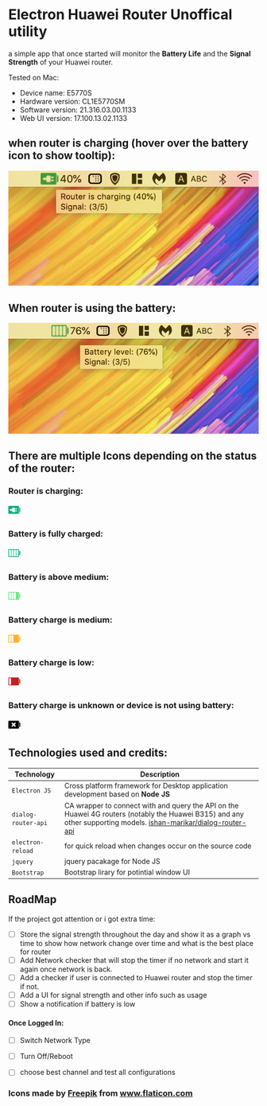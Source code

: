 # Electron Huawei Router Unoffical utility
a simple app that once started will monitor the **Battery Life** and the **Signal Strength** of your Huawei router. 

Tested on Mac:
- Device name:	E5770S
- Hardware version:	CL1E5770SM
- Software version:	21.316.03.00.1133
- Web UI version:	17.100.13.02.1133

## when router is charging (hover over the battery icon to show tooltip):
![screenshot of the project](README_Extra/RouterCharging.png)
## When router is using the battery:
![screenshot of the project](README_Extra/RouterHighBattery.png)

## There are multiple Icons depending on the status of the router:
### Router is charging:   
![screenshot of the project](Assets/Images/BatteryIcons/ChargingBattery.png)

### Battery is fully charged:
![screenshot of the project](Assets/Images/BatteryIcons/FullBattery.png)

### Battery is above medium:
![screenshot of the project](Assets/Images/BatteryIcons/AboveMediumBattery.png)


### Battery charge is medium:
![screenshot of the project](Assets/Images/BatteryIcons/MediumBattery.png)

### Battery charge is low:
![screenshot of the project](Assets/Images/BatteryIcons/LowBattery.png)

### Battery charge is unknown or device is not using battery:
![screenshot of the project](Assets/Images/BatteryIcons/UnknownBattery.png)

## Technologies used and credits:

| Technology              | Description                                                                                            | 
| ------------------- | --------------------------------------------------------------------------------------------------- | 
| `Electron JS`   | Cross platform framework for Desktop application development based on **Node JS**         | 
| `dialog-router-api`   | CA wrapper to connect with and query the API on the Huawei 4G routers (notably the Huawei B315) and any other supporting models. [ishan-marikar/dialog-router-api](https://github.com/ishan-marikar/dialog-router-api) | 
| `electron-reload`   | for quick reload when changes occur on the source code |
| `jquery`   | jquery pacakage for Node JS |
| `Bootstrap`   | Bootstrap lirary for potintial window UI |

## RoadMap
If the project got attention or i got extra time:

- [ ] Store the signal strength throughout the day and show it as a graph vs time to show how network change over time and what is the best place for router
- [ ] Add Network checker that will stop the timer if no network and start it again once network is back.
- [ ] Add a checker if user is connected to Huawei router and stop the timer if not.
- [ ] Add a UI for signal strength and other info such as usage
- [ ] Show a notification if battery is low

#### Once Logged In:
- [ ] Switch Network Type
- [ ]  Turn Off/Reboot
- [ ]  choose best channel and test all configurations 


### Icons made by <a href="https://www.flaticon.com/authors/freepik" title="Freepik">Freepik</a> from <a href="https://www.flaticon.com/" title="Flaticon"> www.flaticon.com</a>
